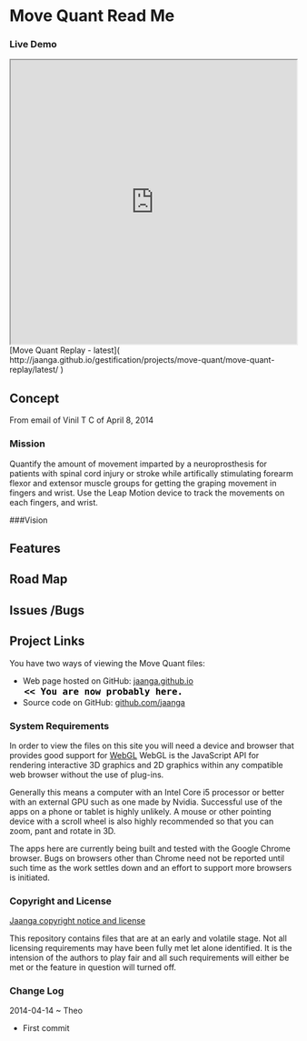 Move Quant Read Me
====

### Live Demo

<iframe src="http://jaanga.github.io/gestification/projects/move-quant/move-quant-replay/latest/" width=100% height=500px class='overview' >
There is an `iframe` here. It is not visible when viewed on github.com/fgx. To view, please go to fgx.github.io. See 'Project Links' just below.
</iframe>
[Move Quant Replay - latest]( http://jaanga.github.io/gestification/projects/move-quant/move-quant-replay/latest/ )


## Concept

From email of Vinil T C of April 8, 2014

### Mission
Quantify the amount of movement imparted by a neuroprosthesis for patients with spinal cord injury or stroke while artifically stimulating forearm flexor and extensor muscle groups for getting the graping movement in fingers and wrist. 
Use the Leap Motion device to track the movements on each fingers, and wrist.

###Vision


## Features



## Road Map


## Issues /Bugs


## Project Links

You have two ways of viewing the Move Quant files:

* Web page hosted on GitHub: [jaanga.github.io]( http://jaanga.github.io/gestification/projects/move-quant/ "view the files as apps." ) <input value="<< You are now probably here." size=28 style="font:bold 12pt monospace;border-width:0;" >  
* Source code on GitHub: [github.com/jaanga]( https://github.com/jaanga/gestification/projects/move-quant/ "View the files as source code." ) <scan style=display:none ><< You are now probably here.</scan>


### System Requirements

In order to view the files on this site you will need a device and browser that provides good support for [WebGL](http://get.webgl.org/)
WebGL is the JavaScript API for rendering interactive 3D graphics and 2D graphics within any compatible web browser without the use of plug-ins. 

Generally this means a computer with an Intel Core i5 processor or better with an external GPU such as one made by Nvidia. 
Successful use of the apps on a phone or tablet is highly unlikely. 
A mouse or other pointing device with a scroll wheel is also highly recommended so that you can zoom, pant and rotate in 3D.
 
The apps here are currently being built and tested with the Google Chrome browser. 
Bugs on browsers other than Chrome need not be reported until such time as the work settles down and an effort to support more browsers is initiated.



### Copyright and License

[Jaanga copyright notice and license]( https://github.com/jaanga/jaanga.github.io/blob/master/jaanga-copyright-and-mit-license.md )

This repository contains files that are  at an early and volatile stage. Not all licensing requirements may have been fully met let alone identified. It is the intension of the authors to play fair and all such requirements will either be met or the feature in question will turned off.

### Change Log

2014-04-14 ~ Theo

* First commit


